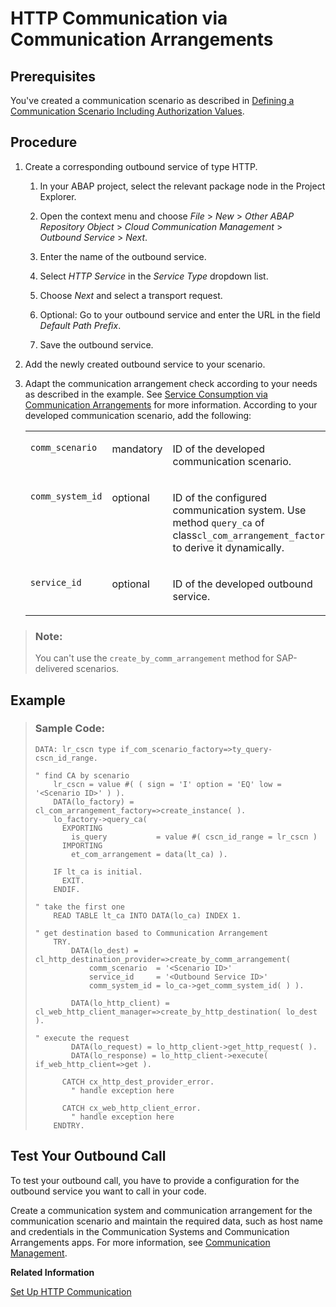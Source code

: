 <!-- loio3047582e5c744bd9839a98c99bd224fa -->

# HTTP Communication via Communication Arrangements



<a name="loio3047582e5c744bd9839a98c99bd224fa__section_c5x_3vx_qsb"/>

## Prerequisites

You've created a communication scenario as described in [Defining a Communication Scenario Including Authorization Values](defining-a-communication-scenario-including-authorization-values-bba0fd2.md).



<a name="loio3047582e5c744bd9839a98c99bd224fa__section_igc_wvx_qsb"/>

## Procedure

1.  Create a corresponding outbound service of type HTTP.

    1.  In your ABAP project, select the relevant package node in the Project Explorer.

    2.  Open the context menu and choose *File* \> *New* \> *Other ABAP Repository Object* \> *Cloud Communication Management* \> *Outbound Service* \> *Next*.
    3.  Enter the name of the outbound service.
    4.  Select *HTTP Service* in the *Service Type* dropdown list.
    5.  Choose *Next* and select a transport request.
    6.  Optional: Go to your outbound service and enter the URL in the field *Default Path Prefix*.
    7.  Save the outbound service.

2.  Add the newly created outbound service to your scenario.
3.  Adapt the communication arrangement check according to your needs as described in the example. See [Service Consumption via Communication Arrangements](service-consumption-via-communication-arrangements-86aece6.md) for more information. According to your developed communication scenario, add the following:


    <table>
    <tr>
    <td valign="top">
    
    `comm_scenario`


    
    </td>
    <td valign="top">
    
    mandatory


    
    </td>
    <td valign="top">
    
    ID of the developed communication scenario.


    
    </td>
    </tr>
    <tr>
    <td valign="top">
    
    `comm_system_id`


    
    </td>
    <td valign="top">
    
    optional


    
    </td>
    <td valign="top">
    
    ID of the configured communication system. Use method `query_ca` of class`cl_com_arrangement_factory` to derive it dynamically.


    
    </td>
    </tr>
    <tr>
    <td valign="top">
    
    `service_id`


    
    </td>
    <td valign="top">
    
    optional


    
    </td>
    <td valign="top">
    
    ID of the developed outbound service.


    
    </td>
    </tr>
    </table>
    

> ### Note:  
> You can't use the `create_by_comm_arrangement` method for SAP-delivered scenarios.



## Example

> ### Sample Code:  
> ```abap
> DATA: lr_cscn type if_com_scenario_factory=>ty_query-cscn_id_range.
>  
> " find CA by scenario
>     lr_cscn = value #( ( sign = 'I' option = 'EQ' low = '<Scenario ID>' ) ).
>     DATA(lo_factory) = cl_com_arrangement_factory=>create_instance( ).
>     lo_factory->query_ca(
>       EXPORTING
>         is_query           = value #( cscn_id_range = lr_cscn )
>       IMPORTING
>         et_com_arrangement = data(lt_ca) ).
>  
>     IF lt_ca is initial.
>       EXIT.
>     ENDIF.
>  
> " take the first one
>     READ TABLE lt_ca INTO DATA(lo_ca) INDEX 1.
>  
> " get destination based to Communication Arrangement
>     TRY.
>         DATA(lo_dest) = cl_http_destination_provider=>create_by_comm_arrangement(
>             comm_scenario  = '<Scenario ID>'
>             service_id     = '<Outbound Service ID>'
>             comm_system_id = lo_ca->get_comm_system_id( ) ).
>                     
>         DATA(lo_http_client) = cl_web_http_client_manager=>create_by_http_destination( lo_dest ).
>          
> " execute the request        
>         DATA(lo_request) = lo_http_client->get_http_request( ).      
>         DATA(lo_response) = lo_http_client->execute( if_web_http_client=>get ).
>          
>       CATCH cx_http_dest_provider_error.
>         " handle exception here
>          
>       CATCH cx_web_http_client_error.
>         " handle exception here
>     ENDTRY.
> ```



<a name="loio3047582e5c744bd9839a98c99bd224fa__section_tgg_1xx_qsb"/>

## Test Your Outbound Call

To test your outbound call, you have to provide a configuration for the outbound service you want to call in your code.

Create a communication system and communication arrangement for the communication scenario and maintain the required data, such as host name and credentials in the Communication Systems and Communication Arrangements apps. For more information, see [Communication Management](communication-management-5b8ff39.md#loio5b8ff39ddb6741a29ddfcf587939e8f4).

**Related Information**  


[Set Up HTTP Communication](set-up-http-communication-3884bc3.md "The HTTP client allows to connect to HTTP endpoints.")

